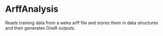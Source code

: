 # ArffAnalysis
Reads training data from a weka arff file and stores them in data structures and then generates OneR outputs.

